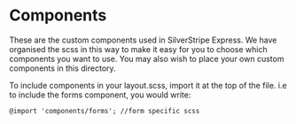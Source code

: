 # Components
These are the custom components used in SilverStripe Express. We have organised the scss in this way to make it easy for you to choose which components you want to use. You may also wish to place your own custom components in this directory.

To include components in your layout.scss, import it at the top of the file. i.e to include the forms component, you would write:

	@import 'components/forms'; //form specific scss
